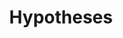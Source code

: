 ---
types: "word"

title: "Hypotheses"

categories: ['']

tags: ['Hypotheses']

arabic: ['الفرضيات']

publishers: ['خوارزميات الذكاء الاصطناعي في تحليل النص العربي']

types: "word"

slug: ""
---